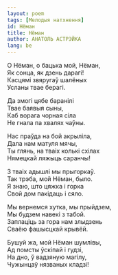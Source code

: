 ```yaml
---
layout: poem
tags: [Мелодыя натхнення]
id: Нёман
title: Нёман
author: АНАТОЛЬ АСТРЭЙКА
lang: be
---
```


О Нёман, о бацька мой, Нёман,  
Як сонца, як дзень дарагі!  
Касцямі звяругаў шалёных  
Усланы твае берагі.  

Да змогі цябе баранілі  
Твае баявыя сыны,  
Каб ворага чорная сіла  
He гнала па хвалях чаўны.  

Нас праўда на бой акрыліла,  
Дала нам матуля мячы,  
Ты глянь, на тваіх колькі схілах  
Нямецкай ляжыць саранчы!  

З тваіх адышлі мы прыгоркаў.  
Так трэба, мой Нёман, было.  
Я знаю, што цяжка і горка  
Свой дом пакідаць і сяло.  

Мы вернемся хутка, мы прыйдзем,  
Мы будзем навекі з табой.  
Заплаціць за гора нам злыдзень  
Сваёю фашысцкай крывёй.  

Бушуй жа, мой Нёман шумлівы,  
Ад помсты ўскіпай і гудзі,  
На дно, ў вадзяную магілу,  
Чужынцаў нязваных кладзі!  